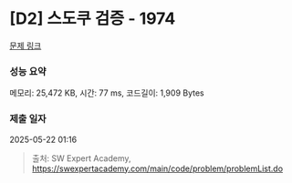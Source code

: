 # [D2] 스도쿠 검증 - 1974 

[문제 링크](https://swexpertacademy.com/main/code/problem/problemDetail.do?contestProbId=AV5Psz16AYEDFAUq) 

### 성능 요약

메모리: 25,472 KB, 시간: 77 ms, 코드길이: 1,909 Bytes

### 제출 일자

2025-05-22 01:16



> 출처: SW Expert Academy, https://swexpertacademy.com/main/code/problem/problemList.do